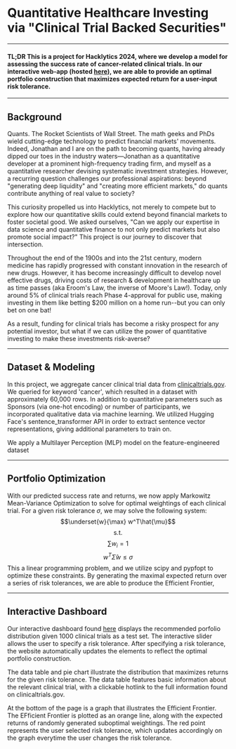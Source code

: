 # Quantitative Healthcare Investing via "Clinical Trial Backed Securities"
---
#### TL;DR This is a project for Hacklytics 2024, where we develop a model for assessing the success rate of cancer-related clinical trials. In our interactive web-app (hosted [here](https://ctbs-dash-630c26238800.herokuapp.com/)), we are able to provide an optimal portfolio construction that maximizes expected return for a user-input risk tolerance.
---
## Background
Quants. The Rocket Scientists of Wall Street. The math geeks and PhDs wield cutting-edge technology to predict financial markets' movements. Indeed, Jonathan and I are on the path to becoming quants, having already dipped our toes in the industry waters—Jonathan as a quantitative developer at a prominent high-frequency trading firm, and myself as a quantitative researcher devising systematic investment strategies. However, a recurring question challenges our professional aspirations: beyond "generating deep liquidity" and "creating more efficient markets," do quants contribute anything of real value to society?

This curiosity propelled us into Hacklytics, not merely to compete but to explore how our quantitative skills could extend beyond financial markets to foster societal good. We asked ourselves, "Can we apply our expertise in data science and quantitative finance to not only predict markets but also promote social impact?" This project is our journey to discover that intersection.

Throughout the end of the 1900s and into the 21st century, modern medicine has rapidly progressed with constant innovation in the research of new drugs. However, it has become increasingly difficult to develop novel effective drugs, driving costs of research & development in healthcare up as time passes (aka Eroom's Law, the inverse of Moore's Law!). Today, only around 5% of clinical trials reach Phase 4-approval for public use, making investing in them like betting $200 million on a home run--but you can only bet on one bat!

As a result, funding for clinical trials has become a risky prospect for any potential investor, but what if we can utilize the power of quantitative investing to make these investments risk-averse?

---

## Dataset & Modeling
In this project, we aggregate cancer clinical trial data from [clinicaltrials.gov](http://clinicaltrials.gov/). We queried for keyword 'cancer', which resulted in a dataset with approximately 60,000 rows. In addition to quantitative parameters such as Sponsors (via one-hot encoding) or number of participants, we incorporated qualitative data via machine learning. We utilized Hugging Face's sentence_transformer API in order to extract sentence vector representations, giving additional parameters to train on.

We apply a Multilayer Perception (MLP) model on the feature-engineered dataset 

---

## Portfolio Optimization
With our predicted success rate and returns, we now apply Markowitz Mean-Variance Optimization to solve for optimal weightings of each clinical trial. For a given risk tolerance $\sigma$, we may solve the following system:
$$\underset{w}{\max} w^T\hat{\mu}$$
$$\text{s.t.}$$
$$\sum w_i = 1$$
$$w^T\hat{\Sigma}w \le \sigma$$
This a linear programming problem, and we utilize scipy and pypfopt to optimize these constraints. By generating the maximal expected return over a series of risk tolerances, we are able to produce the Efficient Frontier, 

---

## Interactive Dashboard
Our interactive dashboard found [here](https://ctbs-dash-630c26238800.herokuapp.com/) displays the recommended porfolio distribution given 1000 clinical trials as a test set. The interactive slider allows the user to specify a risk tolerance. After specifying a risk tolerance, the website automatically updates the elements to reflect the optimal portfolio construction.

The data table and pie chart illustrate the distribution that maximizes returns for the given risk tolerance. The data table features basic information about the relevant clinical trial, with a clickable hotlink to the full information found on clinicaltrials.gov.

At the bottom of the page is a graph that illustrates the Efficient Frontier. The EFficient Frontier is plotted as an orange line, along with the expected returns of randomly generated suboptimal weightings. The red point represents the user selected risk tolerance, which updates accordingly on the graph everytime the user changes the risk tolerance.